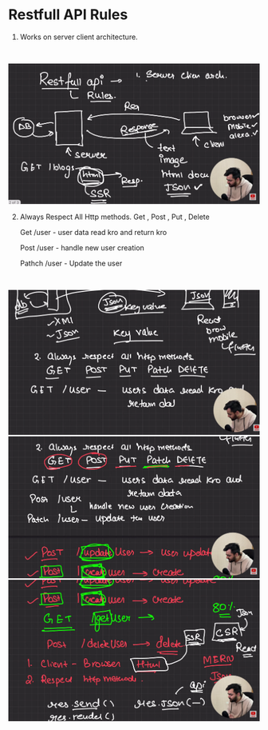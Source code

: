 # Restfull API Rules

1. Works on server client architecture.

<br/>

![Clinet server architecture](./1.png)

2. Always Respect All Http methods.
    Get , Post , Put , Delete

    Get /user - user data read kro and return kro

    Post /user - handle new user creation

    Pathch /user - Update the user

<br/>

![http methods rule](./2.png)
![http methods rule](./3.png)
![http methods rule](./4.png)